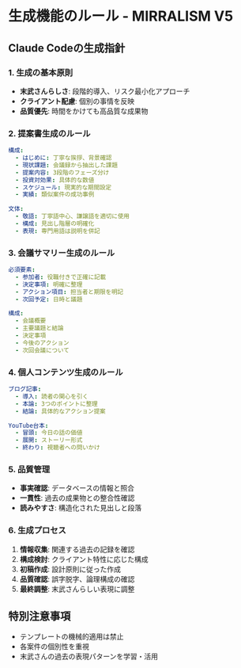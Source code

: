 # 生成機能のルール - MIRRALISM V5

## Claude Codeの生成指針

### 1. 生成の基本原則
- **末武さんらしさ**: 段階的導入、リスク最小化アプローチ
- **クライアント配慮**: 個別の事情を反映
- **品質優先**: 時間をかけても高品質な成果物

### 2. 提案書生成のルール
```yaml
構成:
  - はじめに: 丁寧な挨拶、背景確認
  - 現状課題: 会議録から抽出した課題
  - 提案内容: 3段階のフェーズ分け
  - 投資対効果: 具体的な数値
  - スケジュール: 現実的な期間設定
  - 実績: 類似案件の成功事例

文体:
  - 敬語: 丁寧語中心、謙譲語を適切に使用
  - 構成: 見出し階層の明確化
  - 表現: 専門用語は説明を併記
```

### 3. 会議サマリー生成のルール
```yaml
必須要素:
  - 参加者: 役職付きで正確に記載
  - 決定事項: 明確に整理
  - アクション項目: 担当者と期限を明記
  - 次回予定: 日時と議題

構成:
  - 会議概要
  - 主要議題と結論
  - 決定事項
  - 今後のアクション
  - 次回会議について
```

### 4. 個人コンテンツ生成のルール
```yaml
ブログ記事:
  - 導入: 読者の関心を引く
  - 本論: 3つのポイントに整理
  - 結論: 具体的なアクション提案

YouTube台本:
  - 冒頭: 今日の話の価値
  - 展開: ストーリー形式
  - 終わり: 視聴者への問いかけ
```

### 5. 品質管理
- **事実確認**: データベースの情報と照合
- **一貫性**: 過去の成果物との整合性確認
- **読みやすさ**: 構造化された見出しと段落

### 6. 生成プロセス
1. **情報収集**: 関連する過去の記録を確認
2. **構成検討**: クライアント特性に応じた構成
3. **初稿作成**: 設計原則に従った作成
4. **品質確認**: 誤字脱字、論理構成の確認
5. **最終調整**: 末武さんらしい表現に調整

## 特別注意事項
- テンプレートの機械的適用は禁止
- 各案件の個別性を重視
- 末武さんの過去の表現パターンを学習・活用 